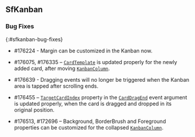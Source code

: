 ## SfKanban

### Bug Fixes
{:#sfkanban-bug-fixes}

* \#176224 - Margin can be customized in the Kanban now.

* \#176075, \#176335 – [`CardTemplate`](https://help.syncfusion.com/cr/cref_files/uwp/Syncfusion.SfKanban.UWP~Syncfusion.UI.Xaml.Kanban.SfKanban~CardTemplate.html) is updated properly for the newly added card, after moving [`KanbanColumn`](https://help.syncfusion.com/cr/cref_files/uwp/Syncfusion.SfKanban.UWP~Syncfusion.UI.Xaml.Kanban.KanbanColumn.html).

* \#176639 - Dragging events will no longer be triggered when the Kanban area is tapped after scrolling ends. 

* \#176455 – [`TargetCardIndex`](https://help.syncfusion.com/cr/cref_files/uwp/Syncfusion.SfKanban.UWP~Syncfusion.UI.Xaml.Kanban.KanbanDragEndEventArgs~TargetCardIndex.html) property in the [`CardDragEnd`](https://help.syncfusion.com/cr/cref_files/uwp/Syncfusion.SfKanban.UWP~Syncfusion.UI.Xaml.Kanban.SfKanban~CardDragEnd_EV.html) event argument is updated properly, when the card is dragged and dropped in its original position. 

* \#176513, \#172696 – Background, BorderBrush and Foreground properties can be customized for the collapsed [`KanbanColumn`](https://help.syncfusion.com/cr/cref_files/uwp/Syncfusion.SfKanban.UWP~Syncfusion.UI.Xaml.Kanban.KanbanColumn.html).
